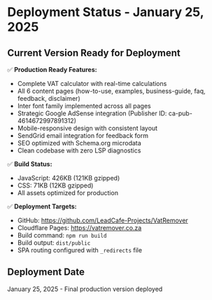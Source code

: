 # Deployment Status - January 25, 2025

## Current Version Ready for Deployment

✅ **Production Ready Features:**
- Complete VAT calculator with real-time calculations
- All 6 content pages (how-to-use, examples, business-guide, faq, feedback, disclaimer)
- Inter font family implemented across all pages
- Strategic Google AdSense integration (Publisher ID: ca-pub-4614672997891312)
- Mobile-responsive design with consistent layout
- SendGrid email integration for feedback form
- SEO optimized with Schema.org microdata
- Clean codebase with zero LSP diagnostics

✅ **Build Status:**
- JavaScript: 426KB (121KB gzipped)
- CSS: 71KB (12KB gzipped)
- All assets optimized for production

✅ **Deployment Targets:**
- GitHub: https://github.com/LeadCafe-Projects/VatRemover
- Cloudflare Pages: https://vatremover.co.za
- Build command: `npm run build`
- Build output: `dist/public`
- SPA routing configured with `_redirects` file

## Deployment Date
January 25, 2025 - Final production version deployed